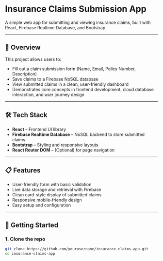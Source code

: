 # Insurance Claims Submission App

A simple web app for submitting and viewing insurance claims, built with React, Firebase Realtime Database, and Bootstrap.

---

## 🚀 Overview

This project allows users to:
- Fill out a claim submission form (Name, Email, Policy Number, Description)
- Save claims to a Firebase NoSQL database
- View submitted claims in a clean, user-friendly dashboard
- Demonstrates core concepts in frontend development, cloud database interaction, and user journey design

---

## 🛠️ Tech Stack

- **React** – Frontend UI library
- **Firebase Realtime Database** – NoSQL backend to store submitted claims
- **Bootstrap** – Styling and responsive layouts
- **React Router DOM** – (Optional) for page navigation

---

## 📋 Features

- User-friendly form with basic validation
- Live data storage and retrieval with Firebase
- Clean card-style display of submitted claims
- Responsive mobile-friendly design
- Easy setup and configuration

---

## 🔧 Getting Started

### 1. Clone the repo

```bash
git clone https://github.com/yourusername/insurance-claims-app.git
cd insurance-claims-app
